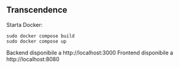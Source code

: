 ## Transcendence

Starta Docker:

```
sudo docker compose build
sudo docker compose up
```

Backend disponibile a http://localhost:3000
Frontend disponibile a http://localhost:8080
